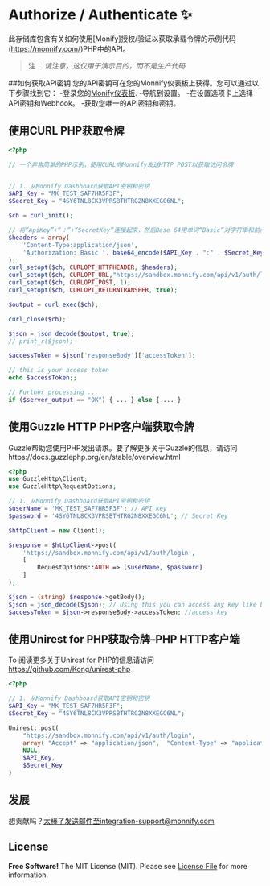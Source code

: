 # Authorize / Authenticate  ✨
 
此存储库包含有关如何使用[Monify]授权/验证以获取承载令牌的示例代码(https://monnify.com/)PHP中的API。
>注：
>*请注意，这仅用于演示目的，而不是生产代码*
 
##如何获取API密钥
您的API密钥可在您的Monnify仪表板上获得。您可以通过以下步骤找到它：
-登录您的[Monify仪表板](https://app.monnify.com/login).
-导航到设置。
-在设置选项卡上选择API密钥和Webhook。
-获取您唯一的API密钥和密钥。

## 使用CURL PHP获取令牌

```php
<?php

// 一个非常简单的PHP示例，使用CURL向Monnify发送HTTP POST以获取访问令牌


// 1. 从Monnify Dashboard获取API密钥和密钥
$API_Key = "MK_TEST_SAF7HR5F3F";
$Secret_Key = "4SY6TNL8CK3VPRSBTHTRG2N8XXEGC6NL";

$ch = curl_init();

// 将“ApiKey”+“：”+“SecretKey”连接起来，然后Base 64用单词“Basic”对字符串和前缀进行编码。请参阅下一行
$headers = array(
    'Content-Type:application/json',
    'Authorization: Basic '. base64_encode($API_Key . ":" . $Secret_Key) // <---
);
curl_setopt($ch, CURLOPT_HTTPHEADER, $headers);
curl_setopt($ch, CURLOPT_URL,"https://sandbox.monnify.com/api/v1/auth/login");
curl_setopt($ch, CURLOPT_POST, 1);
curl_setopt($ch, CURLOPT_RETURNTRANSFER, true);

$output = curl_exec($ch);

curl_close($ch);

$json = json_decode($output, true);
// print_r($json);

$accessToken = $json['responseBody']['accessToken'];

// this is your access token
echo $accessToken;;

// Further processing ...
if ($server_output == "OK") { ... } else { ... }
```
 

## 使用Guzzle HTTP PHP客户端获取令牌
Guzzle帮助您使用PHP发出请求。要了解更多关于Guzzle的信息，请访问https://docs.guzzlephp.org/en/stable/overview.html

```php
<?php
use GuzzleHttp\Client;
use GuzzleHttp\RequestOptions;

// 1. 从Monnify Dashboard获取API密钥和密钥
$userName = 'MK_TEST_SAF7HR5F3F'; // API key
$password = '4SY6TNL8CK3VPRSBTHTRG2N8XXEGC6NL'; // Secret Key

$httpClient = new Client();

$response = $httpClient->post(
    'https://sandbox.monnify.com/api/v1/auth/login',
    [
        RequestOptions::AUTH => [$userName, $password]
    ]
);

$json = (string) $response->getBody();
$json = json_decode($json); // Using this you can access any key like below
$accessToken = $json->responseBody->accessToken; //access key
```
 
 
 
## 使用Unirest for PHP获取令牌–PHP HTTP客户端
To 阅读更多关于Unirest for PHP的信息请访问 https://github.com/Kong/unirest-php

 ```php
 <?php
 
 // 1. 从Monnify Dashboard获取API密钥和密钥
$API_Key = "MK_TEST_SAF7HR5F3F";
$Secret_Key = "4SY6TNL8CK3VPRSBTHTRG2N8XXEGC6NL";

 Unirest::post(
     "https://sandbox.monnify.com/api/v1/auth/login", 
     array( "Accept" => "application/json",  "Content-Type" => "application/json" ), 
     NULL, 
     $API_Key, 
     $Secret_Key
 )


 ```
 
 
## 发展

想贡献吗？太棒了发送邮件至integration-support@monnify.com

## License
**Free Software!**
The MIT License (MIT). Please see [License File](LICENSE.md) for more information.

[link-author]: https://jimiejosh.com
 
   [l1]: <https://github.com/jimiejosh/monnify-php-sample-codes/tree/master/sample-codes/authentication/README.md>
   [l2]: <https://github.com/jimiejosh/monnify-php-sample-codes/tree/master/sample-codes/webhooks/README.md>
   [l3]: <https://github.com/jimiejosh/monnify-php-sample-codes/tree/master/sample-codes/reservedaccount/README.md>
   [l4]: <https://github.com/jimiejosh/monnify-php-sample-codes/tree/master/sample-codes/bankverification/README.md>
   [l5]: <https://github.com/jimiejosh/monnify-php-sample-codes/tree/master/sample-codes/transfer/README.md>
   [l6]: <https://github.com/jimiejosh/monnify-php-sample-codes/tree/master/sample-codes/card/README.md>
